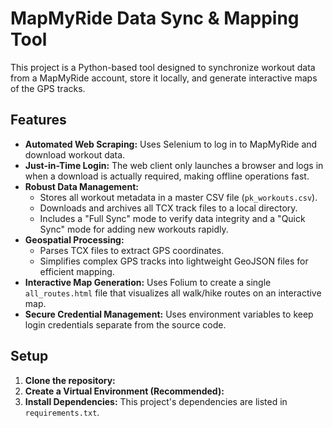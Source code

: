 # MapMyRide Data Sync & Mapping Tool

This project is a Python-based tool designed to synchronize workout data from a MapMyRide account, store it locally, and generate interactive maps of the GPS tracks.

## Features

- **Automated Web Scraping:** Uses Selenium to log in to MapMyRide and download workout data.
- **Just-in-Time Login:** The web client only launches a browser and logs in when a download is actually required, making offline operations fast.
- **Robust Data Management:**
    - Stores all workout metadata in a master CSV file (`pk_workouts.csv`).
    - Downloads and archives all TCX track files to a local directory.
    - Includes a "Full Sync" mode to verify data integrity and a "Quick Sync" mode for adding new workouts rapidly.
- **Geospatial Processing:**
    - Parses TCX files to extract GPS coordinates.
    - Simplifies complex GPS tracks into lightweight GeoJSON files for efficient mapping.
- **Interactive Map Generation:** Uses Folium to create a single `all_routes.html` file that visualizes all walk/hike routes on an interactive map.
- **Secure Credential Management:** Uses environment variables to keep login credentials separate from the source code.

## Setup

1.  **Clone the repository:**
2.  **Create a Virtual Environment (Recommended):** 
3.  **Install Dependencies:** This project's dependencies are listed in `requirements.txt`.
    
